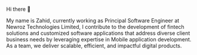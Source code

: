Hi there 👋

My name is Zahid, currently working as Principal Software Engineer at Newroz Technologies Limited, I contribute to the development of fintech solutions and customized software applications that address diverse client business needs by leveraging expertise in Mobile application development. As a team, we deliver scalable, efficient, and impactful digital products. 
